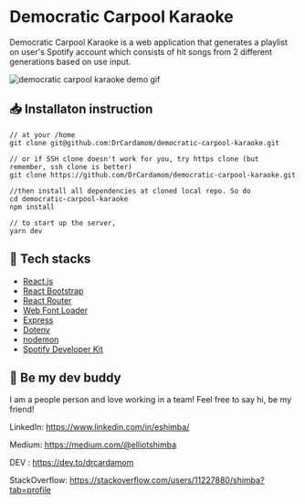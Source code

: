 # Democratic Carpool Karaoke
Democratic Carpool Karaoke is a web application that generates a playlist on user's Spotify account which consists of hit songs from 2 different generations based on use input.

![democratic carpool karaoke demo gif](https://thumbs.gfycat.com/RaggedSadCarp-size_restricted.gif)

## 📥 Installaton instruction
```
// at your /home
git clone git@github.com:DrCardamom/democratic-carpool-karaoke.git

// or if SSH clone doesn't work for you, try https clone (but remember, ssh clone is better)
git clone https://github.com/DrCardamom/democratic-carpool-karaoke.git

//then install all dependencies at cloned local repo. So do
cd democratic-carpool-karaoke
npm install

// to start up the server,
yarn dev
```

## 🧰 Tech stacks
* [React.js](https://reactjs.org/)
* [React Bootstrap](https://react-bootstrap.github.io/)
* [React Router](https://github.com/ReactTraining/react-router)
* [Web Font Loader](https://github.com/typekit/webfontloader)
* [Express](https://expressjs.com/)
* [Dotenv](https://www.npmjs.com/package/dotenv)
* [nodemon](https://nodemon.io/)
* [Spotify Developer Kit](https://developer.spotify.com/)


## :wave: Be my dev buddy
I am a people person and love working in a team! Feel free to say hi, be my friend!

LinkedIn: https://www.linkedin.com/in/eshimba/

Medium:  https://medium.com/@elliotshimba

DEV : https://dev.to/drcardamom

StackOverflow: https://stackoverflow.com/users/11227880/shimba?tab=profile
